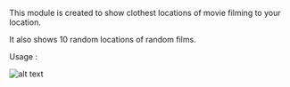 This module is created to show clothest locations of movie filming to your location.

It also shows 10 random locations of random films.

Usage :

![alt text](https://i.ibb.co/5BmqB8r/pic.png)
